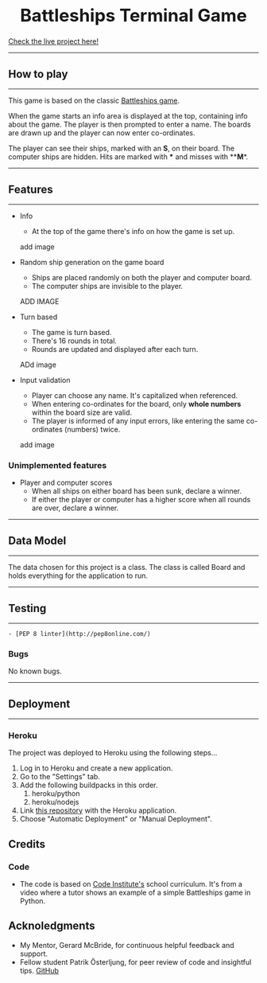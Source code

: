 <h1 align="center" style="font-size: 250%;"><b>
Battleships Terminal Game
</b></h1>

[Check the live project here!](https://jfrdrkssn.github.io/second-project-ci/)


---
## How to play
---

This game is based on the classic [Battleships game](https://en.wikipedia.org/wiki/Battleship_(game)).

When the game starts an info area is displayed at the top, containing info about the game. The player is then prompted to enter a name. The boards are drawn up and the player can now enter co-ordinates.

The player can see their ships, marked with an **__S__**, on their board. The computer ships are hidden.
Hits are marked with **__*__** and misses with **__M__*.

---
## **Features**
---

- Info
    - At the top of the game there's info on how the game is set up.
    
    add image

- Random ship generation on the game board
    - Ships are placed randomly on both the player and computer board.
    - The computer ships are invisible to the player.

    ADD IMAGE

- Turn based
    - The game is turn based.
    - There's 16 rounds in total.
    - Rounds are updated and displayed after each turn.

    ADd image

- Input validation
    - Player can choose any name. It's capitalized when referenced.
    - When entering co-ordinates for the board, only __whole numbers__ within the board size are valid.
    - The player is informed of any input errors, like entering the same co-ordinates (numbers) twice.

    add image

### **Unimplemented features**

- Player and computer scores
    - When all ships on either board has been sunk, declare a winner.
    - If either the player or computer has a higher score when all rounds are over, declare a winner.

---
## **Data Model**
---

The data chosen for this project is a class. The class is called Board and holds everything for the application to run.

---
## **Testing**
---


    - [PEP 8 linter](http://pep8online.com/)


### **Bugs**

No known bugs.

---
## **Deployment**
---

### **Heroku**

The project was deployed to Heroku using the following steps...

1. Log in to Heroku and create a new application.
2. Go to the "Settings" tab.
3. Add the following buildpacks in this order.
    1. heroku/python
    2. heroku/nodejs
4. Link [this repository](https://github.com/JFrdrkssn/third-project-ci) with the Heroku application.
5. Choose "Automatic Deployment" or "Manual Deployment".


## **Credits**

### **Code**
- The code is based on [Code Institute's](https://codeinstitute.net/) school curriculum. It's from a video where a tutor shows an example of a simple Battleships game in Python.

## Acknoledgments

- My Mentor, Gerard McBride, for continuous helpful feedback and support.
- Fellow student Patrik Österljung, for peer review of code and insightful tips. [GitHub](https://github.com/oljung)